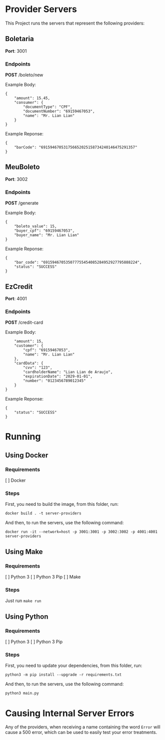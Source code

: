 # Provider Servers

This Project runs the servers that represent the following providers:

## Boletaria

**Port**: 3001

### Endpoints

**POST** /boleto/new

Example Body:
```
{
    "amount": 15.45,
    "consumer": {
        "documentType": "CPF",
        "documentNumber": "69159467053",
        "name": "Mr. Lian Lian"
    }
}
```

Example Reponse:
```
{
    "barCode": "691594670531756652025158734240146475291357"
}
```

## MeuBoleto

**Port**: 3002

### Endpoints

**POST** /generate

Example Body:
```
{
    "boleto_value": 15,
    "buyer_cpf": "69159467053",
    "buyer_name": "Mr. Lian Lian"
}
```

Example Reponse:
```
{
    "bar_code": "691594670535077755454085284952927795888224",
    "status": "SUCCESS"
}
```

## EzCredit

**Port**: 4001

### Endpoints

**POST** /credit-card

Example Body:
```{
    "amount": 15,
    "customer": {
        "cpf": "69159467053",
        "name": "Mr. Lian Lian"
    },
    "cardData": {
        "cvv": "123",
        "cardholderName": "Lian Lian de Araujo",
        "expirationDate": "2029-01-01",
        "number": "0123456789012345"
    }
}
```

Example Reponse:
```
{
    "status": "SUCCESS"
}
```

# Running

## Using Docker

### Requirements
[ ] Docker

### Steps

First, you need to build the image, from this folder, run:

```
docker build . -t server-providers
```

And then, to run the servers, use the following command:

```
docker run -it --network=host -p 3001:3001 -p 3002:3002 -p 4001:4001 server-providers
```

## Using Make

### Requirements
[ ] Python 3
[ ] Python 3 Pip
[ ] Make

### Steps

Just run `make run`

## Using Python

### Requirements
[ ] Python 3
[ ] Python 3 Pip

### Steps

First, you need to update your dependencies, from this folder, run:

```
python3 -m pip install --upgrade -r requirements.txt
```

And then, to run the servers, use the following command:

```
python3 main.py
```

# Causing Internal Server Errors

Any of the providers, when receiving a name containing the word `Error` will cause a 500 error, which can be used to easily test your error treatments.